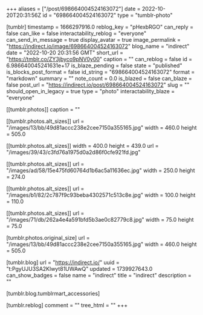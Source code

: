 +++
aliases = ["/post/698664004524163072"]
date = 2022-10-20T20:31:56Z
id = "698664004524163072"
type = "tumblr-photo"

[tumblr]
timestamp = 1666297916.0
reblog_key = "pHexbRGO"
can_reply = false
can_like = false
interactability_reblog = "everyone"
can_send_in_message = true
display_avatar = true
image_permalink = "https://indirect.io/image/698664004524163072"
blog_name = "indirect"
date = "2022-10-20 20:31:56 GMT"
short_url = "https://tmblr.co/ZY3jbyco9pNV0y00"
caption = ""
can_reblog = false
id = 6.986640045241631e+17
is_blaze_pending = false
state = "published"
is_blocks_post_format = false
id_string = "698664004524163072"
format = "markdown"
summary = ""
note_count = 0.0
is_blazed = false
can_blaze = false
post_url = "https://indirect.io/post/698664004524163072"
slug = ""
should_open_in_legacy = true
type = "photo"
interactability_blaze = "everyone"

[[tumblr.photos]]
caption = ""

[[tumblr.photos.alt_sizes]]
url = "/images/13/bb/49d81accc238e2cee7150a355165.jpg"
width = 460.0
height = 505.0

[[tumblr.photos.alt_sizes]]
width = 400.0
height = 439.0
url = "/images/39/43/c3fd76a1975d0a2d86f0cfe921fd.jpg"

[[tumblr.photos.alt_sizes]]
url = "/images/ad/58/15e475fd60764d1b6ac5a11636ec.jpg"
width = 250.0
height = 274.0

[[tumblr.photos.alt_sizes]]
url = "/images/b1/82/2c787f9c93beba4302571c513c8e.jpg"
width = 100.0
height = 110.0

[[tumblr.photos.alt_sizes]]
url = "/images/71/db/262a4e4a591bfd5b3ae0c82779c8.jpg"
width = 75.0
height = 75.0

[tumblr.photos.original_size]
url = "/images/13/bb/49d81accc238e2cee7150a355165.jpg"
width = 460.0
height = 505.0

[tumblr.blog]
url = "https://indirect.io/"
uuid = "t:PgyUJU3SA2Klwyt81UWAwQ"
updated = 1739927643.0
can_show_badges = false
name = "indirect"
title = "indirect"
description = ""

[tumblr.blog.tumblrmart_accessories]

[tumblr.reblog]
comment = ""
tree_html = ""
+++
